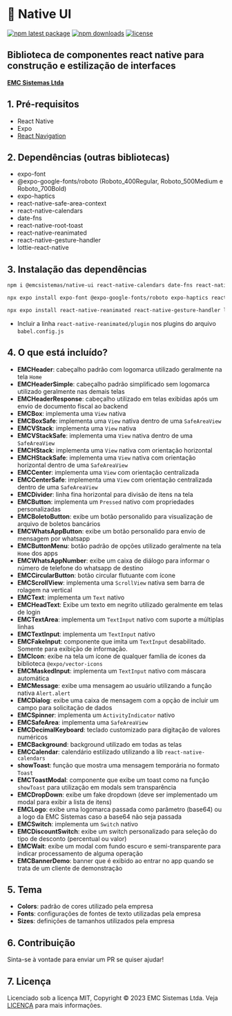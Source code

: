 # 📱 Native UI

[![npm latest package](https://img.shields.io/npm/v/@emcsistemas/native-ui/latest.svg)](https://www.npmjs.com/package/@emcsistemas/native-ui)
[![npm downloads](https://img.shields.io/npm/dm/@emcsistemas/native-ui.svg)](https://npm-stat.com/charts.html?package=@emcsistemas/native-ui)
[![license](https://img.shields.io/badge/license-MIT-blue.svg)](https://github.com/emcsistemas/bibliotecas-npm/blob/4a3c9e66ebf043c80b428829457d2d7374c6b744/LICENCE)

## Biblioteca de componentes react native para construção e estilização de interfaces

[**EMC Sistemas Ltda**](https://emcsistemas.com.br/)

## 1. Pré-requisitos

- React Native 
- Expo
- [React Navigation](https://reactnavigation.org/docs/getting-started/)

## 2. Dependências (outras bibliotecas)

- expo-font
- @expo-google-fonts/roboto (Roboto_400Regular, Roboto_500Medium e Roboto_700Bold)
- expo-haptics
- react-native-safe-area-context
- react-native-calendars
- date-fns
- react-native-root-toast
- react-native-reanimated
- react-native-gesture-handler
- lottie-react-native

## 3. Instalação das dependências

```bash
npm i @emcsistemas/native-ui react-native-calendars date-fns react-native-root-toast
```
```bash
npx expo install expo-font @expo-google-fonts/roboto expo-haptics react-native-safe-area-context
```
```bash
npx expo install react-native-reanimated react-native-gesture-handler lottie-react-native
```
- Incluir a linha ``react-native-reanimated/plugin`` nos plugins do arquivo ``babel.config.js``

## 4. O que está incluído?

- **EMCHeader**: cabeçalho padrão com logomarca utilizado geralmente na tela ```Home```
- **EMCHeaderSimple**: cabeçalho padrão simplificado sem logomarca utilizado geralmente nas demais telas
- **EMCHeaderResponse**: cabeçalho utilizado em telas exibidas após um envio de documento fiscal ao backend
- **EMCBox**: implementa uma ```View``` nativa
- **EMCBoxSafe**: implementa uma ```View``` nativa dentro de uma ```SafeAreaView```
- **EMCVStack**: implementa uma ```View``` nativa
- **EMCVStackSafe**: implementa uma ```View``` nativa dentro de uma ```SafeAreaView```
- **EMCHStack**: implementa uma ```View``` nativa com orientação horizontal
- **EMCHStackSafe**: implementa uma ```View``` nativa com orientação horizontal dentro de uma ```SafeAreaView```
- **EMCCenter**: implementa uma ```View``` com orientação centralizada
- **EMCCenterSafe**: implementa uma ```View``` com orientação centralizada dentro de uma ```SafeAreaView```
- **EMCDivider**: linha fina horizontal para divisão de itens na tela
- **EMCButton**: implementa um ```Pressed``` nativo com propriedades personalizadas
- **EMCBoletoButton**: exibe um botão personalido para visualização de arquivo de boletos bancários
- **EMCWhatsAppButton**: exibe um botão personalido para envio de mensagem por whatsapp
- **EMCButtonMenu**: botão padrão de opções utilizado geralmente na tela ```Home``` dos apps
- **EMCWhatsAppNumber**: exibe um caixa de diálogo para informar o número de telefone do whatsapp de destino
- **EMCCircularButton**: botão circular flutuante com ícone
- **EMCScrollView**: implementa uma ```ScrollView``` nativa sem barra de rolagem na vertical
- **EMCText**: implementa um ```Text``` nativo
- **EMCHeadText**: Exibe um texto em negrito utilizado geralmente em telas de login
- **EMCTextArea**: implementa um ```TextInput``` nativo com suporte a múltiplas linhas
- **EMCTextInput**: implementa um ```TextInput``` nativo
- **EMCFakeInput**: componente que imita um ```TextInput``` desabilitado. Somente para exibição de informação.
- **EMCIcon**: exibe na tela um ícone de qualquer família de ícones da biblioteca ```@expo/vector-icons```
- **EMCMaskedInput**: implementa um ```TextInput``` nativo com máscara automática
- **EMCMessage**: exibe uma mensagem ao usuário utilizando a função nativa ```Alert.alert```
- **EMCDialog**: exibe uma caixa de mensagem com a opção de incluir um campo para solicitação de dados
- **EMCSpinner**: implementa um ```ActivityIndicator``` nativo
- **EMCSafeArea**: implementa uma ```SafeAreaView```
- **EMCDecimalKeyboard**: teclado customizado para digitação de valores numéricos
- **EMCBackground**: background utilizado em todas as telas
- **EMCCalendar**: calendário estilizado utilizando a lib ```react-native-calendars```
- **showToast**: função que mostra uma mensagem temporária no formato ```Toast```
- **EMCToastModal**: componente que exibe um toast como na função ```showToast``` para utilização em modals sem transparência
- **EMCDropDown**: exibe um fake dropdown (deve ser implementado um modal para exibir a lista de itens)
- **EMCLogo**: exibe uma logomarca passada como parâmetro (base64) ou a logo da EMC Sistemas caso a base64 não seja passada
- **EMCSwitch**: implementa um ```Switch``` nativo
- **EMCDiscountSwitch**: exibe um switch personalizado para seleção do tipo de desconto (percentual ou valor)
- **EMCWait**: exibe um modal com fundo escuro e semi-transparente para indicar processamento de alguma operação
- **EMCBannerDemo**: banner que é exibido ao entrar no app quando se trata de um cliente de demonstração

## 5. Tema

- **Colors**: padrão de cores utilizado pela empresa
- **Fonts**: configurações de fontes de texto utilizadas pela empresa
- **Sizes**: definições de tamanhos utilizados pela empresa

## 6. Contribuição

Sinta-se à vontade para enviar um PR se quiser ajudar!

## 7. Licença

Licenciado sob a licença MIT, Copyright © 2023 EMC Sistemas Ltda. Veja [LICENÇA](https://github.com/emcsistemas/bibliotecas-npm/blob/4a3c9e66ebf043c80b428829457d2d7374c6b744/LICENCE) para mais informações.